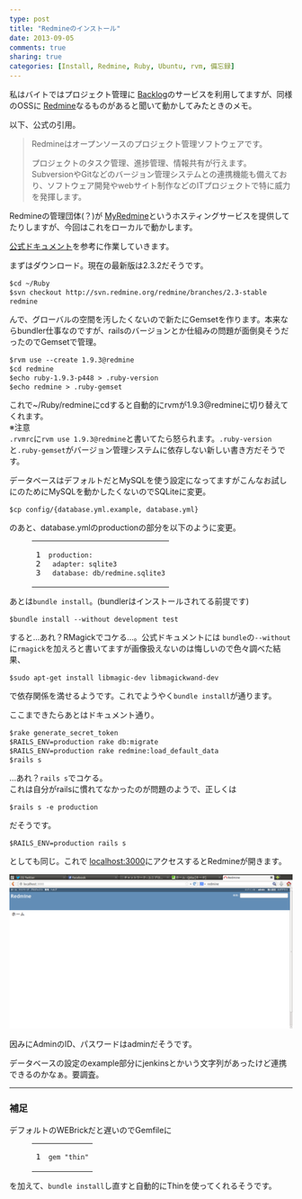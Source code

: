 ```yaml
---
type: post
title: "Redmineのインストール"
date: 2013-09-05
comments: true
sharing: true
categories: [Install, Redmine, Ruby, Ubuntu, rvm, 備忘録]
---
```

私はバイトではプロジェクト管理に [Backlog](http://backlog.jp)のサービスを利用してますが、同様のOSSに [Redmine](http://redmine.jp)なるものがあると聞いて動かしてみたときのメモ。

<!--more-->

以下、公式の引用。

> Redmineはオープンソースのプロジェクト管理ソフトウェアです。
> 
> プロジェクトのタスク管理、進捗管理、情報共有が行えます。SubversionやGitなどのバージョン管理システムとの連携機能も備えており、ソフトウェア開発やwebサイト制作などのITプロジェクトで特に威力を発揮します。

Redmineの管理団体(？)が [MyRedmine](http://hosting.redmine.jp/)というホスティングサービスを提供してたりしますが、今回はこれをローカルで動かします。

[公式ドキュメント](http://redmine.jp/guide/RedmineInstall/)を参考に作業していきます。

まずはダウンロード。現在の最新版は2.3.2だそうです。

    $cd ~/Ruby
    $svn checkout http://svn.redmine.org/redmine/branches/2.3-stable redmine

んで、グローバルの空間を汚したくないので新たにGemsetを作ります。本来ならbundler仕事なのですが、railsのバージョンとか仕組みの問題が面倒臭そうだったのでGemsetで管理。

    $rvm use --create 1.9.3@redmine
    $cd redmine
    $echo ruby-1.9.3-p448 > .ruby-version
    $echo redmine > .ruby-gemset

これで~/Ruby/redmineにcdすると自動的にrvmが1.9.3@redmineに切り替えてくれます。  
※注意  
`.rvmrc`に`rvm use 1.9.3@redmine`と書いてたら怒られます。`.ruby-version`と`.ruby-gemset`がバージョン管理システムに依存しない新しい書き方だそうです。

データベースはデフォルトだとMySQLを使う設定になってますがこんなお試しにのためにMySQLを動かしたくないのでSQLiteに変更。

    $cp config/{database.yml.example, database.yml}

のあと、database.ymlのproductionの部分を以下のように変更。

<figure class="code"><figcaption><span></span></figcaption><div class="highlight"><table><tr>
<td class="gutter"><pre class="line-numbers"><span class="line-number">1</span>
<span class="line-number">2</span>
<span class="line-number">3</span>
</pre></td>
<td class="code"><pre><code class="yaml"><span class="line"><span class="l-Scalar-Plain">production</span><span class="p-Indicator">:</span>
</span><span class="line"><span class="err"> </span><span class="l-Scalar-Plain">adapter</span><span class="p-Indicator">:</span> <span class="l-Scalar-Plain">sqlite3</span>
</span><span class="line"><span class="err"> </span><span class="l-Scalar-Plain">database</span><span class="p-Indicator">:</span> <span class="l-Scalar-Plain">db/redmine.sqlite3</span>
</span></code></pre></td>
</tr></table></div></figure>

あとは`bundle install`。(bundlerはインストールされてる前提です)

    $bundle install --without development test

すると…あれ？RMagickでコケる…。公式ドキュメントには `bundle`の`--without`に`rmagick`を加えろと書いてますが画像扱えないのは悔しいので色々調べた結果、

    $sudo apt-get install libmagic-dev libmagickwand-dev

で依存関係を満せるようです。これでようやく`bundle install`が通ります。

ここまできたらあとはドキュメント通り。

    $rake generate_secret_token
    $RAILS_ENV=production rake db:migrate
    $RAILS_ENV=production rake redmine:load_default_data
    $rails s

…あれ？`rails s`でコケる。  
これは自分がrailsに慣れてなかったのが問題のようで、正しくは

    $rails s -e production

だそうです。

    $RAILS_ENV=production rails s

としても同じ。これで [localhost:3000](http://localhost:3000)にアクセスするとRedmineが開きます。

![Redmineのホーム画面](/images/redmine-home.png "redmine-home")

因みにAdminのID、パスワードはadminだそうです。

データベースの設定のexample部分にjenkinsとかいう文字列があったけど連携できるのかなぁ。要調査。

* * *

### 補足

デフォルトのWEBrickだと遅いのでGemfileに

<figure class="code"><figcaption><span></span></figcaption><div class="highlight"><table><tr>
<td class="gutter"><pre class="line-numbers"><span class="line-number">1</span>
</pre></td>
<td class="code"><pre><code class="ruby"><span class="line"><span class="n">gem</span> <span class="s2">"thin"</span>
</span></code></pre></td>
</tr></table></div></figure>

を加えて、`bundle install`し直すと自動的にThinを使ってくれるそうです。


